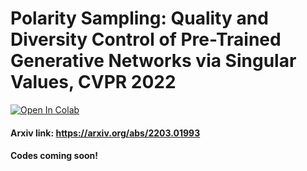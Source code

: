 # Polarity Sampling: Quality and Diversity Control of Pre-Trained Generative Networks via Singular Values, CVPR 2022
[![Open In Colab](https://colab.research.google.com/assets/colab-badge.svg)](https://bit.ly/polarity-demo-colab)
#### Arxiv link: https://arxiv.org/abs/2203.01993
#### Codes coming soon!
